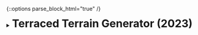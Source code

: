 {::options parse_block_html="true" /}
<details>
  <summary><h1 style="display:inline">Terraced Terrain Generator (2023)</h1></summary>

![](assets/images/portfolio/ttg.png)

[Terraced Terrain Generator (TTG)](http://ttg.matheusamazonas.net) is a free Unity tool for procedural generation of terraced terrain meshes like the ones in the picture above. Its first version (1.0.0) was released in April 2023 and its latest version is [2.0.1](https://github.com/matheusamazonas/TTG/releases/tag/2.0.1).

TTG's development process is documented on the following blog posts:
- [Developing a Terraced Terrain Generator](https://blog.matheusamazonas.net/posts/ttg).
- [Terraced Terrain Generator performance improvements](https://blog.matheusamazonas.net/posts/ttg_performance).
- [Adding custom terrace heights to Terraced Terrain Generator](https://blog.matheusamazonas.net/posts/ttg_custom_heights).
- [Adding more detail to Terraced Terrain Generator using Perlin noise octaves](https://blog.matheusamazonas.net/posts/ttg_octaves).

Terraced Terrain Generator is distributed under the terms of the MIT [license](https://github.com/matheusamazonas/TTG/blob/master/LICENSE).

Role: Game Developer, Project Manager  
Team size: 1  
Platform: Unity tool  
Engine/Language: Unity/C#  
Package: [TTG on OpenUPM](https://openupm.com/packages/com.lazysquirrellabs.terracedterraingenerator/)  
Project management: [TTG on Trello](https://trello.com/b/cFRtgqal/terracted-terrain-generator)  
Source code: [TTG on GitHub](https://github.com/matheusamazonas/TTG)  
</details>